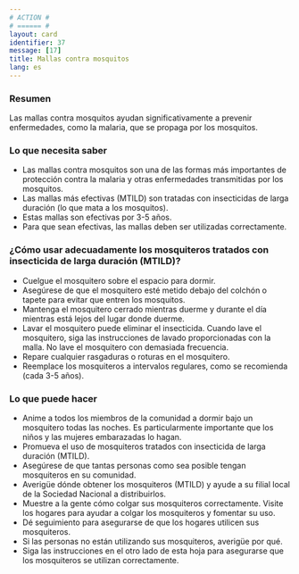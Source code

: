 ```yaml
---
# ACTION #
# ====== #
layout: card
identifier: 37
message: [17]
title: Mallas contra mosquitos
lang: es
---
```


### Resumen

Las mallas contra mosquitos ayudan significativamente a prevenir enfermedades, como la malaria, que se propaga por los mosquitos.

### Lo que necesita saber
- Las mallas contra mosquitos son una de las formas más importantes de protección contra la malaria y otras enfermedades transmitidas por los mosquitos.
- Las mallas más efectivas (MTILD) son tratadas con insecticidas de larga duración (lo que mata a los mosquitos).
- Estas mallas son efectivas por 3-5 años.
- Para que sean efectivas, las mallas deben ser utilizadas correctamente.

### ¿Cómo usar adecuadamente los mosquiteros tratados con insecticida de larga duración (MTILD)?
- Cuelgue el mosquitero sobre el espacio para dormir.
- Asegúrese de que el mosquitero esté metido debajo del colchón o tapete para evitar que entren los mosquitos.
- Mantenga el mosquitero cerrado mientras duerme y durante el día mientras está lejos del lugar donde duerme.
- Lavar el mosquitero puede eliminar el insecticida. Cuando lave el mosquitero, siga las instrucciones de lavado proporcionadas con la malla. No lave el mosquitero con demasiada frecuencia.
- Repare cualquier rasgaduras o roturas en el mosquitero.
- Reemplace los mosquiteros a intervalos regulares, como se recomienda (cada 3-5 años).

### Lo que puede hacer
- Anime a todos los miembros de la comunidad a dormir bajo un mosquitero todas las noches. Es particularmente importante que los niños y las mujeres embarazadas lo hagan.
- Promueva el uso de mosquiteros tratados con insecticida de larga duración (MTILD).
- Asegúrese de que tantas personas como sea posible tengan mosquiteros en su comunidad.
- Averigüe dónde obtener los mosquiteros (MTILD) y ayude a su filial local de la Sociedad Nacional a distribuirlos.
- Muestre a la gente cómo colgar sus mosquiteros correctamente. Visite los hogares para ayudar a colgar los mosquiteros y fomentar su uso.
- Dé seguimiento para asegurarse de que los hogares utilicen sus mosquiteros.
- Si las personas no están utilizando sus mosquiteros, averigüe por qué.
- Siga las instrucciones en el otro lado de esta hoja para asegurarse que los mosquiteros se utilizan correctamente.
